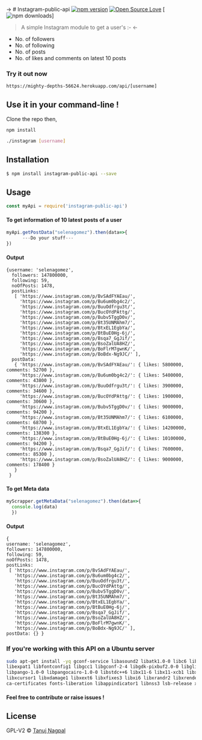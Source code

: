 -> # Instagram-public-api
[![npm version](https://badge.fury.io/js/instagram-public-api.svg)](https://badge.fury.io/js/instagram-public-api)
[![Open Source Love](https://badges.frapsoft.com/os/v1/open-source.svg?v=102)](https://github.com/ellerbrock/open-source-badge/)
[![npm downloads](https://img.shields.io/npm/dy/instagram-public-api.svg)]
> A simple Instagram module to get a user's :- <-
* No. of followers
* No. of following
* No. of posts
* No. of likes and comments on latest 10 posts


###  Try it out now

```
https://mighty-depths-56624.herokuapp.com/api/[username]
```

## Use it in your command-line !
Clone the repo then,
```sh
npm install
```

```sh
./instagram [username]
```

## Installation
```sh
$ npm install instagram-public-api --save
```
 
## Usage

  ```js
  const myApi = require('instagram-public-api')
  ```
  
#### To get information of 10 latest posts of a user

  ```js
  myApi.getPostData("selenagomez").then(data=>{
		---Do your stuff---
})
  ```
#### Output
```
{username: 'selenagomez',
  followers: 147800000,
  following: 59,
  noOfPosts: 1478,
  postLinks:
   [ 'https://www.instagram.com/p/BvSAdFYAEau/',
     'https://www.instagram.com/p/Bu6um0bg4c2/',
     'https://www.instagram.com/p/BuuOdfrgu3t/',
     'https://www.instagram.com/p/BucOYdPAttg/',
     'https://www.instagram.com/p/Bubv5TggD0v/',
     'https://www.instagram.com/p/Bt35UNMAhm7/',
     'https://www.instagram.com/p/BtxEL1EgbYa/',
     'https://www.instagram.com/p/BtBuE0Hg-6j/',
     'https://www.instagram.com/p/Bsqa7_GgJif/',
     'https://www.instagram.com/p/BsoZalUA8HZ/',
     'https://www.instagram.com/p/BoFlrM7gwnK/',
     'https://www.instagram.com/p/BoBdx-Ng9JC/' ],
  postData:
   { 'https://www.instagram.com/p/BvSAdFYAEau/': { likes: 5800000, comments: 52700 },
     'https://www.instagram.com/p/Bu6um0bg4c2/': { likes: 5400000, comments: 43800 },
     'https://www.instagram.com/p/BuuOdfrgu3t/': { likes: 3900000, comments: 34600 },
     'https://www.instagram.com/p/BucOYdPAttg/': { likes: 1900000, comments: 30600 },
     'https://www.instagram.com/p/Bubv5TggD0v/': { likes: 9000000, comments: 94200 },
     'https://www.instagram.com/p/Bt35UNMAhm7/': { likes: 6100000, comments: 68700 },
     'https://www.instagram.com/p/BtxEL1EgbYa/': { likes: 14200000, comments: 138300 },
     'https://www.instagram.com/p/BtBuE0Hg-6j/': { likes: 10100000, comments: 94200 },
     'https://www.instagram.com/p/Bsqa7_GgJif/': { likes: 7600000, comments: 85300 },
     'https://www.instagram.com/p/BsoZalUA8HZ/': { likes: 9000000, comments: 178400 } 
   } 
 }
```
#### To get Meta data 
 
  ```js
  myScrapper.getMetaData("selenagomez").then(data=>{
	console.log(data)
	})
  ```

#### Output
  ```
  {
  username: 'selenagomez',
  followers: 147800000,
  following: 59,
  noOfPosts: 1478,
  postLinks:
   [ 'https://www.instagram.com/p/BvSAdFYAEau/',
     'https://www.instagram.com/p/Bu6um0bg4c2/',
     'https://www.instagram.com/p/BuuOdfrgu3t/',
     'https://www.instagram.com/p/BucOYdPAttg/',
     'https://www.instagram.com/p/Bubv5TggD0v/',
     'https://www.instagram.com/p/Bt35UNMAhm7/',
     'https://www.instagram.com/p/BtxEL1EgbYa/',
     'https://www.instagram.com/p/BtBuE0Hg-6j/',
     'https://www.instagram.com/p/Bsqa7_GgJif/',
     'https://www.instagram.com/p/BsoZalUA8HZ/',
     'https://www.instagram.com/p/BoFlrM7gwnK/',
     'https://www.instagram.com/p/BoBdx-Ng9JC/' ],
  postData: {} }
  ```
  
### If you're working with this API on a Ubuntu server
```sh
sudo apt-get install -yq gconf-service libasound2 libatk1.0-0 libc6 libcairo2 libcups2 libdbus-1-3 \
libexpat1 libfontconfig1 libgcc1 libgconf-2-4 libgdk-pixbuf2.0-0 libglib2.0-0 libgtk-3-0 libnspr4 \
libpango-1.0-0 libpangocairo-1.0-0 libstdc++6 libx11-6 libx11-xcb1 libxcb1 libxcomposite1 \
libxcursor1 libxdamage1 libxext6 libxfixes3 libxi6 libxrandr2 libxrender1 libxss1 libxtst6 \
ca-certificates fonts-liberation libappindicator1 libnss3 lsb-release xdg-utils wget
```

####  Feel free to contribute or raise issues !
  
  
## License
GPL-V2 © [Tanuj Nagpal](www.github.com/Tanuj69)

